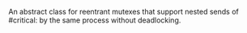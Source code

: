 An abstract class for reentrant mutexes that support nested sends of #critical: by the same process without deadlocking.